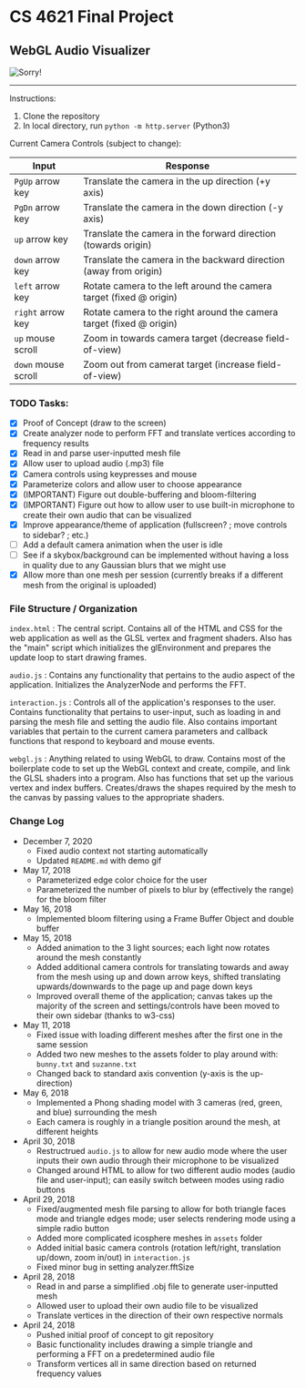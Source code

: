 # CS 4621 Final Project
## WebGL Audio Visualizer

![Sorry!](./assets/demo.gif)

---

Instructions: 
1. Clone the repository
2. In local directory, run `python -m http.server` (Python3)

Current Camera Controls (subject to change):

| Input | Response |
| ----- | -------- |
| `PgUp` arrow key | Translate the camera in the up direction (+y axis) |
| `PgDn` arrow key | Translate the camera in the down direction (-y axis) |
| `up` arrow key | Translate the camera in the forward direction (towards origin) |
| `down` arrow key | Translate the camera in the backward direction (away from origin) |
| `left` arrow key | Rotate camera to the left around the camera target (fixed @ origin) |
| `right` arrow key | Rotate camera to the right around the camera target (fixed @ origin) |
| `up` mouse scroll | Zoom in towards camera target (decrease field-of-view) |
| `down` mouse scroll | Zoom out from camerat target (increase field-of-view) |

### TODO Tasks:
- [X] Proof of Concept (draw to the screen)
- [X] Create analyzer node to perform FFT and translate vertices according to frequency results
- [X] Read in and parse user-inputted mesh file
- [X] Allow user to upload audio (.mp3) file
- [X] Camera controls using keypresses and mouse
- [X] Parameterize colors and allow user to choose appearance
- [X] (IMPORTANT) Figure out double-buffering and bloom-filtering
- [X] (IMPORTANT) Figure out how to allow user to use built-in microphone to create their own audio that can be visualized
- [X] Improve appearance/theme of application (fullscreen? ; move controls to sidebar? ; etc.)
- [ ] Add a default camera animation when the user is idle
- [ ] See if a skybox/background can be implemented without having a loss in quality due to any Gaussian blurs that we might use
- [X] Allow more than one mesh per session (currently breaks if a different mesh from the original is uploaded)

### File Structure / Organization
`index.html` : The central script. Contains all of the HTML and CSS for the web application as well as the GLSL vertex and fragment shaders. Also has the "main" script which initializes the glEnvironment and prepares the update loop to start drawing frames.

`audio.js` : Contains any functionality that pertains to the audio aspect of the application. Initializes the AnalyzerNode and performs the FFT.

`interaction.js` : Controls all of the application's responses to the user. Contains functionality that pertains to user-input, such as loading in and parsing the mesh file and setting the audio file. Also contains important variables that pertain to the current camera parameters and callback functions that respond to keyboard and mouse events.

`webgl.js` : Anything related to using WebGL to draw. Contains most of the boilerplate code to set up the WebGL context and create, compile, and link the GLSL shaders into a program. Also has functions that set up the various vertex and index buffers. Creates/draws the shapes required by the mesh to the canvas by passing values to the appropriate shaders.

### Change Log
* December 7, 2020
    * Fixed audio context not starting automatically
    * Updated `README.md` with demo gif
* May 17, 2018
    * Parameterized edge color choice for the user
    * Parameterized the number of pixels to blur by (effectively the range) for the bloom filter
* May 16, 2018
    * Implemented bloom filtering using a Frame Buffer Object and double buffer
* May 15, 2018
    * Added animation to the 3 light sources; each light now rotates around the mesh constantly
    * Added additional camera controls for translating towards and away from the mesh using up and down arrow keys, shifted translating upwards/downwards to the page up and page down keys
    * Improved overall theme of the application; canvas takes up the majority of the screen and settings/controls have been moved to their own sidebar (thanks to w3-css)
* May 11, 2018
    * Fixed issue with loading different meshes after the first one in the same session
    * Added two new meshes to the assets folder to play around with: `bunny.txt` and `suzanne.txt`
    * Changed back to standard axis convention (y-axis is the up-direction)
* May 6, 2018
    * Implemented a Phong shading model with 3 cameras (red, green, and blue) surrounding the mesh
    * Each camera is roughly in a triangle position around the mesh, at different heights
* April 30, 2018
    * Restructrued `audio.js` to allow for new audio mode where the user inputs their own audio through their microphone to be visualized
    * Changed around HTML to allow for two different audio modes (audio file and user-input); can easily switch between modes using radio buttons
* April 29, 2018
    * Fixed/augmented mesh file parsing to allow for both triangle faces mode and triangle edges mode; user selects rendering mode using a simple radio button
    * Added more complicated icosphere meshes in `assets` folder
    * Added initial basic camera controls (rotation left/right, translation up/down, zoom in/out) in `interaction.js`
    * Fixed minor bug in setting analyzer.fftSize
* April 28, 2018
    * Read in and parse a simplified .obj file to generate user-inputted mesh
    * Allowed user to upload their own audio file to be visualized
    * Translate vertices in the direction of their own respective normals
* April 24, 2018
    * Pushed initial proof of concept to git repository
    * Basic functionality includes drawing a simple triangle and performing a FFT on a predetermined audio file
    * Transform vertices all in same direction based on returned frequency values
